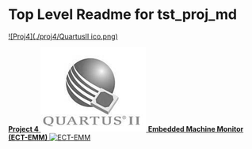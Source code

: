 # Top Level Readme for tst_proj_md

[![Proj4](./proj4/QuartusII ico.png)](./proj4/README.md)

<a href=".\proj4\README.md">
  <b>Project 4</b>
  <img src=".\proj4\QuartusII ico.png"/>
</a>

<a href=".\2024-\KRIA Evaluation Kit (ECT-KRIA-EVK)\README.md">
  <b>Embedded Machine Monitor (ECT-EMM)</b>
  <img src="00ECT-EMM Product.jpg" alt="ECT-EMM" height="400"/>
</a>